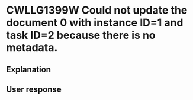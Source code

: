# CWLLG1399W Could not update the document 0 with instance ID=1 and task ID=2 because there is no metadata.

## Explanation

## User response